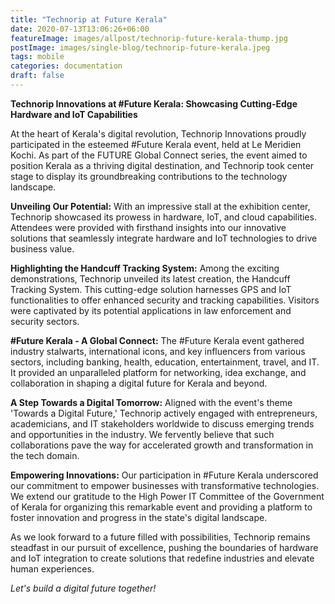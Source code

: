 ```yaml
---
title: "Technorip at Future Kerala"
date: 2020-07-13T13:06:26+06:00
featureImage: images/allpost/technorip-future-kerala-thump.jpg
postImage: images/single-blog/technorip-future-kerala.jpeg
tags: mobile
categories: documentation
draft: false
---
```


**Technorip Innovations at #Future Kerala: Showcasing Cutting-Edge Hardware and IoT Capabilities**

At the heart of Kerala's digital revolution, Technorip Innovations proudly participated in the esteemed #Future Kerala event, held at Le Meridien Kochi. As part of the FUTURE Global Connect series, the event aimed to position Kerala as a thriving digital destination, and Technorip took center stage to display its groundbreaking contributions to the technology landscape.

**Unveiling Our Potential:**
With an impressive stall at the exhibition center, Technorip showcased its prowess in hardware, IoT, and cloud capabilities. Attendees were provided with firsthand insights into our innovative solutions that seamlessly integrate hardware and IoT technologies to drive business value.

**Highlighting the Handcuff Tracking System:**
Among the exciting demonstrations, Technorip unveiled its latest creation, the Handcuff Tracking System. This cutting-edge solution harnesses GPS and IoT functionalities to offer enhanced security and tracking capabilities. Visitors were captivated by its potential applications in law enforcement and security sectors.

**#Future Kerala - A Global Connect:**
The #Future Kerala event gathered industry stalwarts, international icons, and key influencers from various sectors, including banking, health, education, entertainment, travel, and IT. It provided an unparalleled platform for networking, idea exchange, and collaboration in shaping a digital future for Kerala and beyond.

**A Step Towards a Digital Tomorrow:**
Aligned with the event's theme 'Towards a Digital Future,' Technorip actively engaged with entrepreneurs, academicians, and IT stakeholders worldwide to discuss emerging trends and opportunities in the industry. We fervently believe that such collaborations pave the way for accelerated growth and transformation in the tech domain.

**Empowering Innovations:**
Our participation in #Future Kerala underscored our commitment to empower businesses with transformative technologies. We extend our gratitude to the High Power IT Committee of the Government of Kerala for organizing this remarkable event and providing a platform to foster innovation and progress in the state's digital landscape.

As we look forward to a future filled with possibilities, Technorip remains steadfast in our pursuit of excellence, pushing the boundaries of hardware and IoT integration to create solutions that redefine industries and elevate human experiences.

*Let's build a digital future together!*

